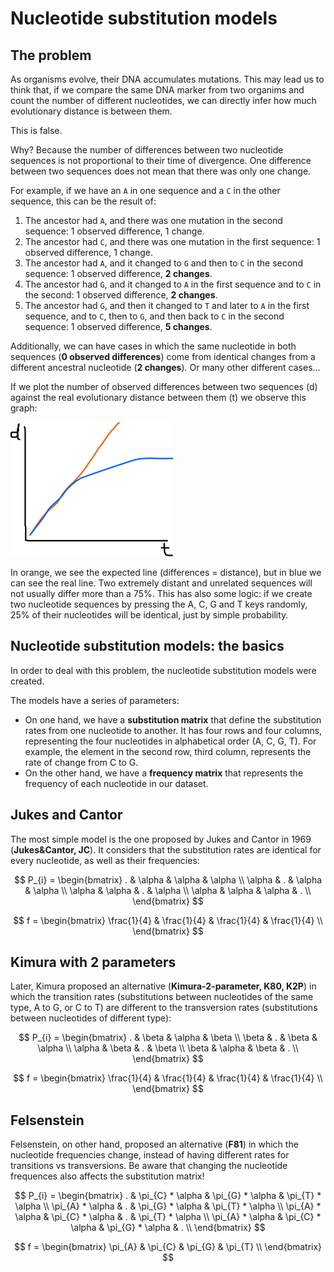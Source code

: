 # Nucleotide substitution models

## The problem

As organisms evolve, their DNA accumulates mutations. This may lead us to think that, if we compare the same DNA marker from two organims and count the number of different nucleotides, we can directly infer how much evolutionary distance is between them.

This is false.

Why? Because the number of differences between two nucleotide sequences is not proportional to their time of divergence. One difference between two sequences does not mean that there was only one change.

For example, if we have an `A` in one sequence and a `C` in the other sequence, this can be the result of:

1. The ancestor had `A`, and there was one mutation in the second sequence: 1 observed difference, 1 change.
2. The ancestor had `C`, and there was one mutation in the first sequence: 1 observed difference, 1 change.
3. The ancestor had `A`, and it changed to `G` and then to `C` in the second sequence: 1 observed difference, **2 changes**.
4. The ancestor had `G`, and it changed to `A` in the first sequence and to `C` in the second: 1 observed difference, **2 changes**.
5. The ancestor had `G`, and then it changed to `T` and later to `A` in the first sequence, and to `C`, then to `G`, and then back to `C` in the second sequence: 1 observed difference, **5 changes**.

Additionally, we can have cases in which the same nucleotide in both sequences (**0 observed differences**) come from identical changes from a different ancestral nucleotide (**2 changes**). Or many other different cases...

If we plot the number of observed differences between two sequences (d) against the real evolutionary distance between them (t) we observe this graph: 

![Graph](04-nucleotides.png)

In orange, we see the expected line (differences = distance), but in blue we can see the real line. Two extremely distant and unrelated sequences will not usually differ more than a 75%. This has also some logic: if we create two nucleotide sequences by pressing the A, C, G and T keys randomly, 25% of their nucleotides will be identical, just by simple probability.

## Nucleotide substitution models: the basics

In order to deal with this problem, the nucleotide substitution models were created.

The models have a series of parameters:

-	On one hand, we have a **substitution matrix** that define the substitution rates from one nucleotide to another. It has four rows and four columns, representing the four nucleotides in alphabetical order (A, C, G, T). For example, the element in the second row, third column, represents the rate of change from C to G.
-	On the other hand, we have a **frequency matrix** that represents the frequency of each nucleotide in our dataset.

## Jukes and Cantor

The most simple model is the one proposed by Jukes and Cantor in 1969 (**Jukes&Cantor, JC**). It considers that the substitution rates are identical for every nucleotide, as well as their frequencies:

$$
P_{i} = 
\begin{bmatrix}
  . & \alpha & \alpha & \alpha \\
  \alpha & . & \alpha & \alpha \\
  \alpha & \alpha & . & \alpha \\
  \alpha & \alpha & \alpha & . \\
\end{bmatrix}
$$

$$
f = 
\begin{bmatrix}
  \frac{1}{4} & \frac{1}{4} & \frac{1}{4} & \frac{1}{4} \\
\end{bmatrix}
$$

## Kimura with 2 parameters

Later, Kimura proposed an alternative (**Kimura-2-parameter, K80, K2P**) in which the transition rates (substitutions between nucleotides of the same type, A to G, or C to T) are different to the transversion rates (substitutions between nucleotides of different type): 


$$
P_{i} = 
\begin{bmatrix}
  . & \beta & \alpha & \beta \\
  \beta & . & \beta & \alpha \\
  \alpha & \beta & . & \beta \\
  \beta & \alpha & \beta & . \\
\end{bmatrix}
$$

$$
f = 
\begin{bmatrix}
  \frac{1}{4} & \frac{1}{4} & \frac{1}{4} & \frac{1}{4} \\
\end{bmatrix}
$$

## Felsenstein

Felsenstein, on other hand, proposed an alternative (**F81**) in which the nucleotide frequencies change, instead of having different rates for transitions vs transversions. Be aware that changing the nucleotide frequences also affects the substitution matrix!

$$
P_{i} = 
\begin{bmatrix}
  . & \pi_{C} * \alpha & \pi_{G} * \alpha & \pi_{T} * \alpha \\
  \pi_{A} * \alpha & . & \pi_{G} * \alpha & \pi_{T} * \alpha \\
  \pi_{A} * \alpha & \pi_{C} * \alpha & . & \pi_{T} * \alpha \\
  \pi_{A} * \alpha & \pi_{C} * \alpha & \pi_{G} * \alpha & . \\
\end{bmatrix}
$$

$$
f = 
\begin{bmatrix}
  \pi_{A} & \pi_{C} & \pi_{G} & \pi_{T} \\
\end{bmatrix}
$$

